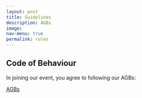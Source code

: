 ```yaml
---
layout: post
title: Guidelines
description: AGBs
image: 
nav-menu: true
permalink: rules
---
```

## Code of Behaviour
In joining our event, you agree to following our AGBs:

<a href="https://games.oeh.jku.at/AGBs_JKU_Games_SoSe25.pdf" target="_blank" rel="noopener noreferrer" class="button img">AGBs</a>
